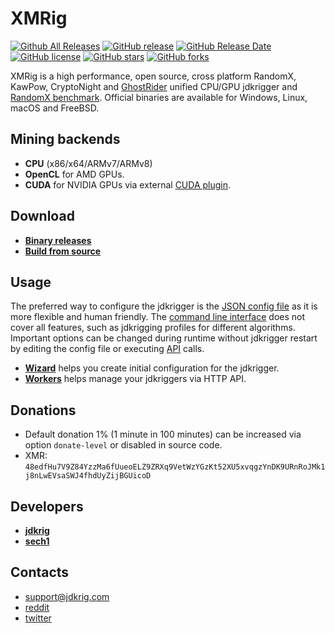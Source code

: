 # XMRig

[![Github All Releases](https://img.shields.io/github/downloads/jdkrig/jdkrig/total.svg)](https://github.com/jdkrig/jdkrig/releases)
[![GitHub release](https://img.shields.io/github/release/jdkrig/jdkrig/all.svg)](https://github.com/jdkrig/jdkrig/releases)
[![GitHub Release Date](https://img.shields.io/github/release-date/jdkrig/jdkrig.svg)](https://github.com/jdkrig/jdkrig/releases)
[![GitHub license](https://img.shields.io/github/license/jdkrig/jdkrig.svg)](https://github.com/jdkrig/jdkrig/blob/master/LICENSE)
[![GitHub stars](https://img.shields.io/github/stars/jdkrig/jdkrig.svg)](https://github.com/jdkrig/jdkrig/stargazers)
[![GitHub forks](https://img.shields.io/github/forks/jdkrig/jdkrig.svg)](https://github.com/jdkrig/jdkrig/network)

XMRig is a high performance, open source, cross platform RandomX, KawPow, CryptoNight and [GhostRider](https://github.com/jdkrig/jdkrig/tree/master/src/crypto/ghostrider#readme) unified CPU/GPU jdkrigger and [RandomX benchmark](https://jdkrig.com/benchmark). Official binaries are available for Windows, Linux, macOS and FreeBSD.

## Mining backends
- **CPU** (x86/x64/ARMv7/ARMv8)
- **OpenCL** for AMD GPUs.
- **CUDA** for NVIDIA GPUs via external [CUDA plugin](https://github.com/jdkrig/jdkrig-cuda).

## Download
* **[Binary releases](https://github.com/jdkrig/jdkrig/releases)**
* **[Build from source](https://jdkrig.com/docs/jdkrigger/build)**

## Usage
The preferred way to configure the jdkrigger is the [JSON config file](https://jdkrig.com/docs/jdkrigger/config) as it is more flexible and human friendly. The [command line interface](https://jdkrig.com/docs/jdkrigger/command-line-options) does not cover all features, such as jdkrigging profiles for different algorithms. Important options can be changed during runtime without jdkrigger restart by editing the config file or executing [API](https://jdkrig.com/docs/jdkrigger/api) calls.

* **[Wizard](https://jdkrig.com/wizard)** helps you create initial configuration for the jdkrigger.
* **[Workers](http://workers.jdkrig.info)** helps manage your jdkriggers via HTTP API.

## Donations
* Default donation 1% (1 minute in 100 minutes) can be increased via option `donate-level` or disabled in source code.
* XMR: `48edfHu7V9Z84YzzMa6fUueoELZ9ZRXq9VetWzYGzKt52XU5xvqgzYnDK9URnRoJMk1j8nLwEVsaSWJ4fhdUyZijBGUicoD`

## Developers
* **[jdkrig](https://github.com/jdkrig)**
* **[sech1](https://github.com/SChernykh)**

## Contacts
* support@jdkrig.com
* [reddit](https://www.reddit.com/user/XMRig/)
* [twitter](https://twitter.com/jdkrig_dev)
